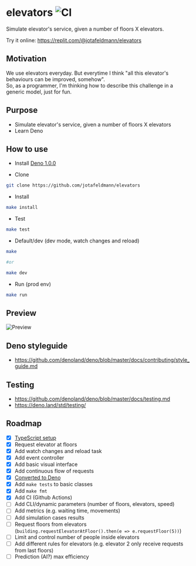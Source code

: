 # elevators ![CI](https://github.com/jotafeldmann/elevators/workflows/CI/badge.svg)
Simulate elevator's service, given a number of floors X elevators.

Try it online: https://replit.com/@jotafeldmann/elevators

## Motivation
We use elevators everyday. But everytime I think "all this elevator's behaviours can be improved, somehow".  
So, as a programmer, I'm thinking how to describe this challenge in a generic model, just for fun.

## Purpose

- Simulate elevator's service, given a number of floors X elevators
- Learn Deno

## How to use

- Install [Deno 1.0.0](https://deno.land/)

- Clone
```bash
git clone https://github.com/jotafeldmann/elevators
```

- Install
```bash
make install
```

- Test
```bash
make test
```

- Default/dev (dev mode, watch changes and reload)
```bash
make

#or

make dev
```

- Run (prod env)
```bash
make run
```

## Preview

![Preview](docs/preview.png)

## Deno styleguide

- https://github.com/denoland/deno/blob/master/docs/contributing/style_guide.md

## Testing

- https://github.com/denoland/deno/blob/master/docs/testing.md
- https://deno.land/std/testing/

## Roadmap

- [x] [TypeScript setup](https://www.typescriptlang.org/docs/handbook)
- [x] Request elevator at floors
- [x] Add watch changes and reload task
- [x] Add event controller
- [x] Add basic visual interface
- [x] Add continuous flow of requests
- [x] [Converted to Deno](https://dev.to/jotafeldmann/converting-a-node-project-to-deno-9dp)
- [x] Add `make tests` to basic classes
- [x] Add `make fmt`
- [x] Add CI (Github Actions)
- [ ] Add CLI/dynamic parameters (number of floors, elevators, speed)
- [ ] Add metrics (e.g. waiting time, movements)
- [ ] Add simulation cases results
- [ ] Request floors from elevators (`building.requestElevatorAtFloor().then(e => e.requestFloor(5))`)
- [ ] Limit and control number of people inside elevators
- [ ] Add different rules for elevators (e.g. elevator 2 only receive requests from last floors)
- [ ] Prediction (AI?) max efficiency
